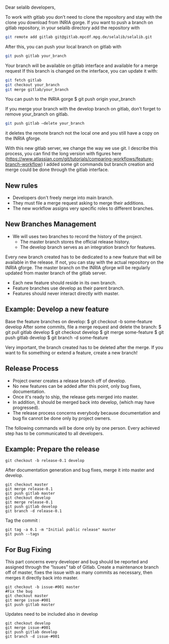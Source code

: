 Dear selalib developers,


To work with gitlab you don’t need to clone the repository and stay with
the clone you download from INRIA gorge. If you want to push a branch on
gitlab repository, in your selalib directory add the repository with
```sh
git remote add gitlab git@gitlab.mpcdf.mpg.de/selalib/selalib.git
```

After this, you can push your local branch on gitlab with
```sh
git push gitlab your_branch
```

Your branch will be available on gitlab interface and available for a merge request
If this branch is changed on the interface, you can update it with:
```sh
git fetch gitlab
git checkout your_branch
git merge gitlab/your_branch
```

You can push to the INRIA gorge
$ git push origin your_branch

If you merge your branch with the develop branch on gitlab, don’t forget to remove
your_branch on gitlab.
```sh
git push gitlab —delete your_branch
```

it deletes the remote branch not the local one and you still have a copy on the INRIA gforge.

With this new gitlab server, we change the way we use git.
I describe this process, you can find the long version with figures here
 (https://www.atlassian.com/git/tutorials/comparing-workflows/feature-branch-workflow)
I added some git commands but branch creation and merge could be done through the gitlab interface.


## New rules

- Developers don't freely merge into main branch.
- They must file a merge request asking to merge their additions.
- The new workflow assigns very specific roles to different branches.

## New Branches Management

- We will uses two branches to record the history of the project.
	- The master branch stores the official release history.
	- The develop branch serves as an integration branch for features.

Every new branch created has to be dedicated to a new feature that will be
available in the release. If not, you can stay with the actual repository on the INRIA gforge.
The master branch on the INRIA gforge will be regularly updated from master branch of the gitlab server.

- Each new feature should reside in its own branch.
- Feature branches use develop as their parent branch.
- Features should never interact directly with master.

## Example: Develop a new feature

Base the feature branches on develop:
$ git checkout -b some-feature develop
After some commits, file a merge request and delete the branch:
$ git pull gitlab develop
$ git checkout develop
$ git merge some-feature
$ git push gitlab develop
$ git branch -d some-feature

Very important, the branch created has to be deleted after the merge. If you want to
fix something or extend a feature, create a new branch!

## Release Process

- Project owner creates a release branch off of develop.
- No new features can be added after this point, only bug fixes, documentation.
- Once it's ready to ship, the release gets merged into master.
- In addition, it should be merged back into develop, (which may have progressed).
- The release process concerns everybody because documentation and bug fix
cannot be done only by project owners.

The following commands will be done only by one person.
Every achieved step has to be communicated to all developers.

## Example: Prepare the release

```
git checkout -b release-0.1 develop
```
After documentation generation and bug fixes, merge it into master and develop.
```
git checkout master
git merge release-0.1
git push gitlab master
git checkout develop
git merge release-0.1
git push gitlab develop
git branch -d release-0.1
```
Tag the commit :
```
git tag -a 0.1 -m "Initial public release" master
git push --tags
```

## For Bug Fixing

This part concerns every developer and bug should be reported and assigned through the “Issues” tab of Gitlab.
Create a maintenance branch off of master, fixes the issue with as many commits as necessary,
then merges it directly back into master.

```
git checkout -b issue-#001 master
#Fix the bug
git checkout master
git merge issue-#001
git push gitlab master
```

Updates  need to be included also in develop

```
git checkout develop
git merge issue-#001
git push gitlab develop
git branch -d issue-#001
```
